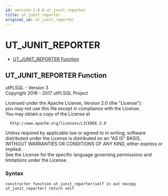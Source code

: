 ```yaml
---
id: version-1.0.0-ut_junit_reporter
title: ut_junit_reporter
original_id: ut_junit_reporter
---
```


# UT_JUNIT_REPORTER






- [UT_JUNIT_REPORTER Function](#ut_junit_reporter)












 
## UT_JUNIT_REPORTER Function<a name="ut_junit_reporter"></a>


<p>
<p>utPLSQL - Version 3<br />  Copyright 2016 - 2017 utPLSQL Project</p><p>  Licensed under the Apache License, Version 2.0 (the &quot;License&quot;):<br />  you may not use this file except in compliance with the License.<br />  You may obtain a copy of the License at</p><pre><code>  http://www.apache.org/licenses/LICENSE-2.0</code></pre><p>  Unless required by applicable law or agreed to in writing, software<br />  distributed under the License is distributed on an &quot;AS IS&quot; BASIS,<br />  WITHOUT WARRANTIES OR CONDITIONS OF ANY KIND, either express or implied.<br />  See the License for the specific language governing permissions and<br />  limitations under the License.</p>
</p>

### Syntax
```plsql
constructor function ut_junit_reporter(self in out nocopy ut_junit_reporter) return self
```

 





 
